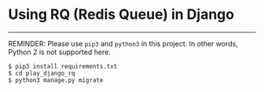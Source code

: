 # Using RQ (Redis Queue) in Django
---
REMINDER: Please use `pip3` and `python3` in this project. In other words, Python 2 is not supported here.

```
$ pip3 install requirements.txt
$ cd play_django_rq
$ python3 manage.py migrate
```

